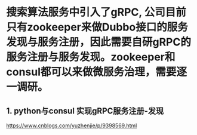 # 搜索算法服务中引入了gRPC, 公司目前只有zookeeper来做Dubbo接口的服务发现与服务注册，因此需要自研gRPC的服务注册与服务发现。zookeeper和consul都可以来做微服务治理，需要逐一调研。

## 1. python与consul 实现gRPC服务注册-发现
https://www.cnblogs.com/yuzhenjie/p/9398569.html
